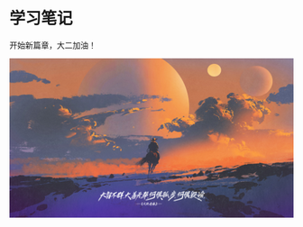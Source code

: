 # 学习笔记

开始新篇章，大二加油！

![title](https://raw.githubusercontent.com/Yuppie898988/LearningNotes-images/main/images/8469969.jpg)
